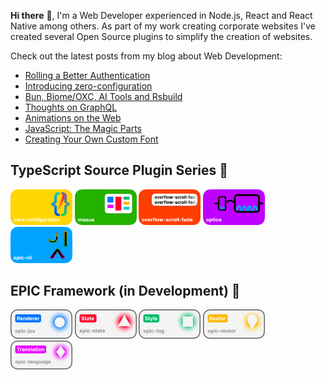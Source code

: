 **Hi there** 👋, I'm a Web Developer experienced in Node.js, React and React Native among others. As part of my work creating corporate websites I've created several Open Source plugins to simplify the creation of websites.

Check out the latest posts from my blog about Web Development:

<!-- BLOG-POST-LIST:START -->
- [Rolling a Better Authentication](https://onwebfocus.com/cryptography)
- [Introducing zero-configuration](https://onwebfocus.com/configuration)
- [Bun, Biome/OXC, AI Tools and Rsbuild](https://onwebfocus.com/bun)
- [Thoughts on GraphQL](https://onwebfocus.com/query)
- [Animations on the Web](https://onwebfocus.com/animation)
- [JavaScript: The Magic Parts](https://onwebfocus.com/magic)
- [Creating Your Own Custom Font](https://onwebfocus.com/font)
<!-- BLOG-POST-LIST:END -->

## TypeScript Source Plugin Series 🧪

[<img alt="zero-configuration" width="19.6%" src="https://github.com/tobua/tobua/raw/main/images/zero-configuration.png" />](https://github.com/tobua/zero-configuration)
[<img alt="masua" width="19.6%" src="https://github.com/tobua/tobua/raw/main/images/masua.png" />](https://github.com/tobua/masua)
[<img alt="overflow-scroll-fade" width="19.6%" src="https://github.com/tobua/tobua/raw/main/images/overflow-scroll-fade.png" />](https://github.com/tobua/overflow-scroll-fade)
[<img alt="optica" width="19.6%" src="https://github.com/tobua/tobua/raw/main/images/optica.png" />](https://github.com/tobua/optica)
[<img alt="epic-cli" width="19.6%" src="https://github.com/tobua/tobua/raw/main/images/epic-cli.png" />](https://github.com/tobua/epic-cli)

## EPIC Framework (in Development) 🚧

[<img alt="epic-jsx" width="19.6%" src="https://github.com/tobua/tobua/raw/main/images/epic-jsx.png" />](https://github.com/tobua/epic-jsx)
[<img alt="epic-state" width="19.6%" src="https://github.com/tobua/tobua/raw/main/images/epic-state.png" />](https://github.com/tobua/epic-state)
[<img alt="epic-tag" width="19.6%" src="https://github.com/tobua/tobua/raw/main/images/epic-tag.png" />](https://github.com/tobua/epic-tag)
[<img alt="epic-router" width="19.6%" src="https://github.com/tobua/tobua/raw/main/images/epic-router.png" />](https://github.com/tobua/epic-router)
[<img alt="epic-language" width="19.6%" src="https://github.com/tobua/tobua/raw/main/images/epic-language.png" />](https://github.com/tobua/epic-language)